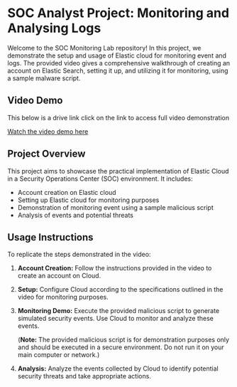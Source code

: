 # SOC Analyst Project: Monitoring and Analysing Logs

Welcome to the SOC Monitoring Lab repository! In this project, we demonstrate the setup and usage of Elastic cloud for monitoring event and logs. The provided video gives a comprehensive walkthrough of creating an account on Elastic Search, setting it up, and utilizing it for monitoring, using a sample malware script.

## Video Demo

This below is a drive link click on the link to access full video demonstration

[Watch the video demo here](https://drive.google.com/file/d/10WMPEuEKm5Xjx1Hitbj-93OFeRIdJoXF/view?usp=sharing)

## Project Overview

This project aims to showcase the practical implementation of Elastic Cloud in a Security Operations Center (SOC) environment. It includes:

- Account creation on Elastic cloud
- Setting up Elastic cloud for monitoring purposes
- Demonstration of monitoring event using a sample malicious script
- Analysis of events and potential threats

## Usage Instructions

To replicate the steps demonstrated in the video:

1. **Account Creation:** Follow the instructions provided in the video to create an account on Cloud.

2. **Setup:** Configure Cloud according to the specifications outlined in the video for monitoring purposes.

3. **Monitoring Demo:** Execute the provided malicious script to generate simulated security events. Use Cloud to monitor and analyze these events.

   (**Note:** The provided malicious script is for demonstration purposes only and should be executed in a secure environment. Do not run it on your main computer or network.)

4. **Analysis:** Analyze the events collected by Cloud to identify potential security threats and take appropriate actions.

